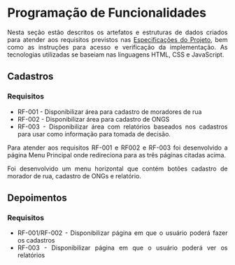 <div align="justify"> 
  
# Programação de Funcionalidades

Nesta seção estão descritos os artefatos e estruturas de dados criados para atender aos requisitos previstos nas <a href="./especification.md">Especificações do Projeto</a>, bem como as instruções para acesso e verificação da implementação. As tecnologias utilizadas se baseiam nas linguagens HTML, CSS e JavaScript.

## Cadastros

### Requisitos

- RF-001 - Disponibilizar área para cadastro de moradores de rua
- RF-002 - Disponibilizar área para cadastro de ONGS
- RF-003 - Disponibilizar área com relatórios baseados nos cadastros para usar como informação para tomada de decisão.

Para atender aos requisitos RF-001 e RF002 e RF-003 foi desenvolvido a página Menu Principal onde redireciona para as três páginas citadas acima.
  
Foi desenvolvido um menu horizontal que contém botões cadastro de morador de rua, cadastro de ONGs e relatório.
  
## Depoimentos

### Requisitos

- RF-001/RF-002 - Disponibilizar página em que o usuário poderá fazer os cadastros
- RF-003 - Disponibilizar página em que o usuário poderá ver os relatórios
  


